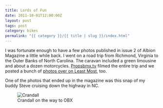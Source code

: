```yaml
---
title: Lords of Fun
date: 2011-10-01T12:00:00Z
layout: post
tags: post
category: bikes
permalink: "{{ category }}/{{ title | slug }}/index.html"
---
```


I was fortunate enough to have a few photos published in issue 2 of Albion Magazine a little while back. I went on a road trip from Richmond, Virginia to the Outer Banks of North Carolina. The caravan included a green limousine and about a dozen motorcycles. [Propsbmx.tv](https://www.youtube.com/watch?v=BSkOfBU5ju0) filmed the entire trip and we posted a bunch of [photos over on Least Most](https://leastmost.com/features/lords-of-fun-2-photos/), too.

One of the photos that ended up in the magazine was this snap of my buddy Steve cruising down the highway in NC.

<figure>
  <img src="/img/crandall-240.jpg" sizes="100vw" loading="lazy" srcset="/img/crandall-800.jpg 640w, /img/crandall-1024.jpg 800w, /img/crandall-1600.jpg 1024w" alt="Crandall">
  <figcaption>Crandall on the way to OBX</figcaption>
</figure>
